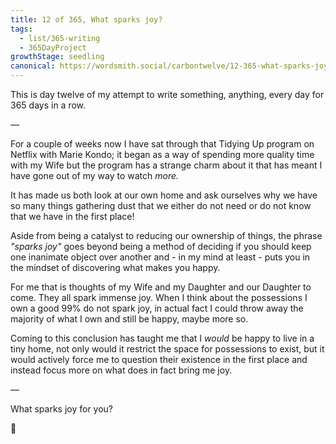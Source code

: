 ```yaml
---
title: 12 of 365, What sparks joy?
tags: 
  - list/365-writing
  - 365DayProject
growthStage: seedling
canonical: https://wordsmith.social/carbontwelve/12-365-what-sparks-joy
---
```


This is day twelve of my attempt to write something, anything, every day for 365 days in a row.

—

For a couple of weeks now I have sat through that Tidying Up program on Netflix with Marie Kondo; it began as a way of spending more quality time with my Wife but the program has a strange charm about it that has meant I have gone out of my way to watch _more._

It has made us both look at our own home and ask ourselves why we have so many things gathering dust that we either do not need or do not know that we have in the first place!

Aside from being a catalyst to reducing our ownership of things, the phrase _"sparks joy"_ goes beyond being a method of deciding if you should keep one inanimate object over another and - in my mind at least - puts you in the mindset of discovering what makes you happy.

For me that is thoughts of my Wife and my Daughter and our Daughter to come. They all spark immense joy. When I think about the possessions I own a good 99% do not spark joy, in actual fact I could throw away the majority of what I own and still be happy, maybe more so.

Coming to this conclusion has taught me that I _would_ be happy to live in a tiny home, not only would it restrict the space for possessions to exist, but it would actively force me to question their existence in the first place and instead focus more on what does in fact bring me joy.

—

What sparks joy for you?

🌻